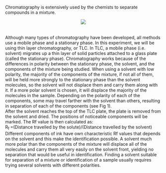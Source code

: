 Chromatography is extensively used by the chemists to separate compounds in a mixture.<br>
<center><image src ="images/(Figure1-1.png)"></image></center><br></br>
Although many types of chromatography have been developed, all methods use a mobile phase and a stationary phase. In this experiment, we will be using thin layer chromatography, or TLC. In TLC, a mobile phase (i.e. solvent) migrates up a thin layer of solid particles attached to a glass plate (called the stationary phase). Chromatography works because of the differences in polarity between the stationary phase, the solvent, and the components of the mixture being studied. When using a solvent with low polarity, the majority of the components of the mixture, if not all of them, will be held more strongly to the stationary phase than the solvent molecules, so the solvent will not displace them and carry them along with it. If a more polar solvent is chosen, it will displace the majority of the molecules in the sample.  Depending on the polarity of each of the components, some may travel farther with the solvent than others, resulting in separation of each of the components (see Fig 1).<br>
After the solvent reaches the top of the TLC plate, the plate is removed from the solvent and dried. The positions of noticeable components will be marked. The Rf  value is then calculated as:<br>
R<sub>f </sub> =(Distance travelled by the solute)/(Distance travelled by the solvent)<br>
Different components of ink have own characteristic Rf values that depends on the solvent and this make the identification possible. A solvent much more polar than the components of the mixture will displace all of the molecules and carry them all very easily on the solvent front, yielding no separation that would be useful in identification. Finding a solvent suitable for separation of a mixture or identification of a sample usually requires trying several solvents with different polarities.<br>
